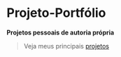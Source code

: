 

# Projeto-Portfólio

__Projetos pessoais de autoria própria__
<!-- <p>Acesse todos os meus projetos através do meu portfólio online</p>-->


>Veja meus principais [projetos](https://ezequiellsantos.github.io/Projetos/projeto-portfolio/)

 

